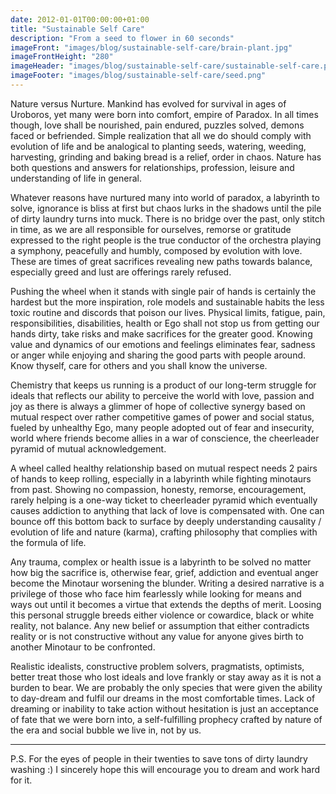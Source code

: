 ```yaml
---
date: 2012-01-01T00:00:00+01:00
title: "Sustainable Self Care"
description: "From a seed to flower in 60 seconds"
imageFront: "images/blog/sustainable-self-care/brain-plant.jpg"
imageFrontHeight: "280"
imageHeader: "images/blog/sustainable-self-care/sustainable-self-care.png"
imageFooter: "images/blog/sustainable-self-care/seed.png"
---
```


Nature versus Nurture. Mankind has evolved for survival in ages of Uroboros, yet many were born into comfort, empire of Paradox.
In all times though, love shall be nourished, pain endured, puzzles solved, demons faced or befriended.
Simple realization that all we do should comply with evolution of life and be analogical to planting seeds,
watering, weeding, harvesting, grinding and baking bread is a relief, order in chaos. Nature has both questions
and answers for relationships, profession, leisure and understanding of life in general.

Whatever reasons have nurtured many into world of paradox, a labyrinth to solve, ignorance is bliss at first but chaos lurks
in the shadows until the pile of dirty laundry turns into muck. There is no bridge over the past, only stitch in time,
as we are all responsible for ourselves, remorse or gratitude expressed to the right people is the true conductor of the
orchestra playing a symphony, peacefully and humbly, composed by evolution with love. These are times of great sacrifices
revealing new paths towards balance, especially greed and lust are offerings rarely refused.

Pushing the wheel when it stands with single pair of hands is certainly the hardest but the more inspiration,
role models and sustainable habits the less toxic routine and discords that poison our lives. Physical limits, 
fatigue, pain, responsibilities, disabilities, health or Ego shall not stop us from getting our hands dirty, take risks
and make sacrifices for the greater good. Knowing value and dynamics of our emotions and feelings eliminates fear, sadness or anger
while enjoying and sharing the good parts with people around. Know thyself, care for others and you shall know the universe.

Chemistry that keeps us running is a product of our long-term struggle for ideals that reflects our ability to perceive
the world with love, passion and joy as there is always a glimmer of hope of collective synergy based on mutual respect
over rather competitive games of power and social status, fueled by unhealthy Ego, many people adopted out of fear
and insecurity, world where friends become allies in a war of conscience, the cheerleader pyramid of mutual acknowledgement.

A wheel called healthy relationship based on mutual respect needs 2 pairs of hands to keep rolling, especially in a labyrinth
while fighting minotaurs from past. Showing no compassion, honesty, remorse, encouragement, rarely helping is a one-way ticket
to cheerleader pyramid which eventually causes addiction to anything that lack of love is compensated with. One can bounce off
this bottom back to surface by deeply understanding causality / evolution of life and nature (karma), crafting philosophy
that complies with the formula of life.

Any trauma, complex or health issue is a labyrinth to be solved no matter how big the sacrifice is, otherwise fear, grief,
addiction and eventual anger become the Minotaur worsening the blunder. Writing a desired narrative is a privilege of
those who face him fearlessly while looking for means and ways out until it becomes a virtue that extends the depths of
merit. Loosing this personal struggle breeds either violence or cowardice, black or white reality, not balance. Any new
belief or assumption that either contradicts reality or is not constructive without any value for anyone gives birth to
another Minotaur to be confronted. 

Realistic idealists, constructive problem solvers, pragmatists, optimists, better treat those who lost ideals and love
frankly or stay away as it is not a burden to bear. We are probably the only species that were given the ability to day-dream
and fulfil our dreams in the most comfortable times. Lack of dreaming or inability to take action without
hesitation is just an acceptance of fate that we were born into, a self-fulfilling prophecy crafted by nature of the era and
social bubble we live in, not by us.

---

P.S. For the eyes of people in their twenties to save tons of dirty laundry washing :) I sincerely hope this will encourage you to dream and work hard for it. 